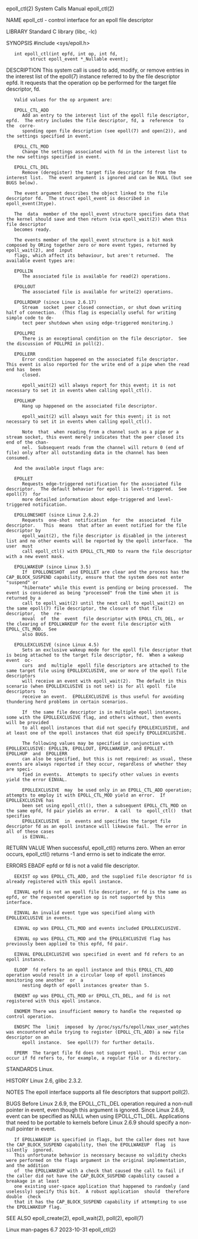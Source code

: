 epoll_ctl(2)							      System Calls Manual							  epoll_ctl(2)

NAME
       epoll_ctl - control interface for an epoll file descriptor

LIBRARY
       Standard C library (libc, -lc)

SYNOPSIS
       #include <sys/epoll.h>

       int epoll_ctl(int epfd, int op, int fd,
		     struct epoll_event *_Nullable event);

DESCRIPTION
       This  system  call is used to add, modify, or remove entries in the interest list of the epoll(7) instance referred to by the file descriptor epfd.  It
       requests that the operation op be performed for the target file descriptor, fd.

       Valid values for the op argument are:

       EPOLL_CTL_ADD
	      Add an entry to the interest list of the epoll file descriptor, epfd.  The entry includes the file descriptor, fd, a  reference  to  the	corre‐
	      sponding open file description (see epoll(7) and open(2)), and the settings specified in event.

       EPOLL_CTL_MOD
	      Change the settings associated with fd in the interest list to the new settings specified in event.

       EPOLL_CTL_DEL
	      Remove (deregister) the target file descriptor fd from the interest list.	 The event argument is ignored and can be NULL (but see BUGS below).

       The event argument describes the object linked to the file descriptor fd.  The struct epoll_event is described in epoll_event(3type).

       The  data  member of the epoll_event structure specifies data that the kernel should save and then return (via epoll_wait(2)) when this file descriptor
       becomes ready.

       The events member of the epoll_event structure is a bit mask composed by ORing together zero or more event types, returned by epoll_wait(2), and	 input
       flags, which affect its behaviour, but aren't returned.	The available event types are:

       EPOLLIN
	      The associated file is available for read(2) operations.

       EPOLLOUT
	      The associated file is available for write(2) operations.

       EPOLLRDHUP (since Linux 2.6.17)
	      Stream  socket  peer closed connection, or shut down writing half of connection.	(This flag is especially useful for writing simple code to de‐
	      tect peer shutdown when using edge-triggered monitoring.)

       EPOLLPRI
	      There is an exceptional condition on the file descriptor.	 See the discussion of POLLPRI in poll(2).

       EPOLLERR
	      Error condition happened on the associated file descriptor.  This event is also reported for the write end of a pipe when the read end has  been
	      closed.

	      epoll_wait(2) will always report for this event; it is not necessary to set it in events when calling epoll_ctl().

       EPOLLHUP
	      Hang up happened on the associated file descriptor.

	      epoll_wait(2) will always wait for this event; it is not necessary to set it in events when calling epoll_ctl().

	      Note  that  when reading from a channel such as a pipe or a stream socket, this event merely indicates that the peer closed its end of the chan‐
	      nel.  Subsequent reads from the channel will return 0 (end of file) only after all outstanding data in the channel has been consumed.

       And the available input flags are:

       EPOLLET
	      Requests edge-triggered notification for the associated file descriptor.	The default behavior for epoll is level-triggered.  See	 epoll(7)  for
	      more detailed information about edge-triggered and level-triggered notification.

       EPOLLONESHOT (since Linux 2.6.2)
	      Requests	one-shot  notification	for  the  associated  file  descriptor.	  This	means  that after an event notified for the file descriptor by
	      epoll_wait(2), the file descriptor is disabled in the interest list and no other events will be reported by the epoll interface.	The user  must
	      call epoll_ctl() with EPOLL_CTL_MOD to rearm the file descriptor with a new event mask.

       EPOLLWAKEUP (since Linux 3.5)
	      If  EPOLLONESHOT	and EPOLLET are clear and the process has the CAP_BLOCK_SUSPEND capability, ensure that the system does not enter "suspend" or
	      "hibernate" while this event is pending or being processed.  The event is considered as being "processed" from the time when it is returned by a
	      call to epoll_wait(2) until the next call to epoll_wait(2) on the same epoll(7) file descriptor, the closure of that file	 descriptor,  the  re‐
	      moval  of	 the  event  file descriptor with EPOLL_CTL_DEL, or the clearing of EPOLLWAKEUP for the event file descriptor with EPOLL_CTL_MOD.  See
	      also BUGS.

       EPOLLEXCLUSIVE (since Linux 4.5)
	      Sets an exclusive wakeup mode for the epoll file descriptor that is being attached to the target file descriptor, fd.  When a wakeup  event  oc‐
	      curs  and	 multiple  epoll file descriptors are attached to the same target file using EPOLLEXCLUSIVE, one or more of the epoll file descriptors
	      will receive an event with epoll_wait(2).	 The default in this scenario (when EPOLLEXCLUSIVE is not set) is for all epoll	 file  descriptors  to
	      receive an event.	 EPOLLEXCLUSIVE is thus useful for avoiding thundering herd problems in certain scenarios.

	      If  the same file descriptor is in multiple epoll instances, some with the EPOLLEXCLUSIVE flag, and others without, then events will be provided
	      to all epoll instances that did not specify EPOLLEXCLUSIVE, and at least one of the epoll instances that did specify EPOLLEXCLUSIVE.

	      The following values may be specified in conjunction with EPOLLEXCLUSIVE: EPOLLIN, EPOLLOUT, EPOLLWAKEUP, and EPOLLET.   EPOLLHUP	 and  EPOLLERR
	      can also be specified, but this is not required: as usual, these events are always reported if they occur, regardless of whether they are speci‐
	      fied in events.  Attempts to specify other values in events yield the error EINVAL.

	      EPOLLEXCLUSIVE  may  be used only in an EPOLL_CTL_ADD operation; attempts to employ it with EPOLL_CTL_MOD yield an error.	 If EPOLLEXCLUSIVE has
	      been set using epoll_ctl(), then a subsequent EPOLL_CTL_MOD on the same epfd, fd pair yields an error.  A call  to  epoll_ctl()  that  specifies
	      EPOLLEXCLUSIVE  in  events and specifies the target file descriptor fd as an epoll instance will likewise fail.  The error in all of these cases
	      is EINVAL.

RETURN VALUE
       When successful, epoll_ctl() returns zero.  When an error occurs, epoll_ctl() returns -1 and errno is set to indicate the error.

ERRORS
       EBADF  epfd or fd is not a valid file descriptor.

       EEXIST op was EPOLL_CTL_ADD, and the supplied file descriptor fd is already registered with this epoll instance.

       EINVAL epfd is not an epoll file descriptor, or fd is the same as epfd, or the requested operation op is not supported by this interface.

       EINVAL An invalid event type was specified along with EPOLLEXCLUSIVE in events.

       EINVAL op was EPOLL_CTL_MOD and events included EPOLLEXCLUSIVE.

       EINVAL op was EPOLL_CTL_MOD and the EPOLLEXCLUSIVE flag has previously been applied to this epfd, fd pair.

       EINVAL EPOLLEXCLUSIVE was specified in event and fd refers to an epoll instance.

       ELOOP  fd refers to an epoll instance and this EPOLL_CTL_ADD operation would result in a circular loop of epoll instances monitoring one another	 or  a
	      nesting depth of epoll instances greater than 5.

       ENOENT op was EPOLL_CTL_MOD or EPOLL_CTL_DEL, and fd is not registered with this epoll instance.

       ENOMEM There was insufficient memory to handle the requested op control operation.

       ENOSPC The  limit  imposed  by /proc/sys/fs/epoll/max_user_watches was encountered while trying to register (EPOLL_CTL_ADD) a new file descriptor on an
	      epoll instance.  See epoll(7) for further details.

       EPERM  The target file fd does not support epoll.  This error can occur if fd refers to, for example, a regular file or a directory.

STANDARDS
       Linux.

HISTORY
       Linux 2.6, glibc 2.3.2.

NOTES
       The epoll interface supports all file descriptors that support poll(2).

BUGS
       Before Linux 2.6.9, the EPOLL_CTL_DEL operation required a non-null pointer in event, even though this argument is ignored.  Since Linux	 2.6.9,	 event
       can  be	specified  as  NULL  when  using EPOLL_CTL_DEL.	 Applications that need to be portable to kernels before Linux 2.6.9 should specify a non-null
       pointer in event.

       If EPOLLWAKEUP is specified in flags, but the caller does not have the CAP_BLOCK_SUSPEND capability, then the EPOLLWAKEUP  flag	is  silently  ignored.
       This unfortunate behavior is necessary because no validity checks were performed on the flags argument in the original implementation, and the addition
       of  the EPOLLWAKEUP with a check that caused the call to fail if the caller did not have the CAP_BLOCK_SUSPEND capability caused a breakage in at least
       one existing user-space application that happened to randomly (and uselessly) specify this bit.	A robust application  should  therefore	 double	 check
       that it has the CAP_BLOCK_SUSPEND capability if attempting to use the EPOLLWAKEUP flag.

SEE ALSO
       epoll_create(2), epoll_wait(2), poll(2), epoll(7)

Linux man-pages 6.7							  2023-10-31								  epoll_ctl(2)
